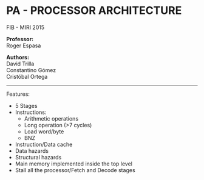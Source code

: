 PA - PROCESSOR ARCHITECTURE   
==  

FIB - MIRI 2015

**Professor:**  
Roger Espasa  

**Authors:**  
David Trilla  
Constantino Gómez  
Cristóbal Ortega  

----
Features:  
- 5 Stages  
- Instructions:  
	- Arithmetic operations  
	- Long operation (>7 cycles)  
	- Load word/byte  
	- BNZ  
- Instruction/Data cache  
- Data hazards  
- Structural hazards  
- Main memory implemented inside the top level  
- Stall all the processor/Fetch and Decode stages  

